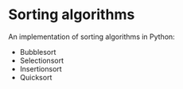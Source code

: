 # Sorting algorithms
An implementation of sorting algorithms in Python:
* Bubblesort
* Selectionsort
* Insertionsort
* Quicksort
